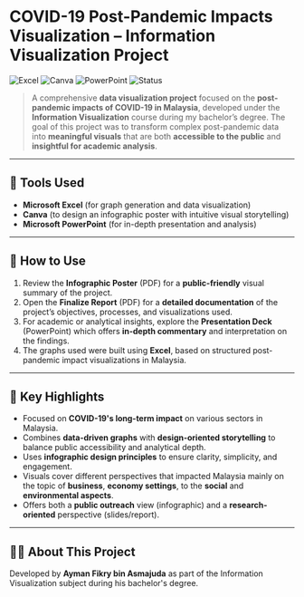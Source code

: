 # COVID-19 Post-Pandemic Impacts Visualization – Information Visualization Project

![Excel](https://img.shields.io/badge/Tool-Microsoft_Excel-blue?logo=microsoft-excel)
![Canva](https://img.shields.io/badge/Design-Canva-purple?logo=canva)
![PowerPoint](https://img.shields.io/badge/Slides-PowerPoint-orange?logo=microsoft-powerpoint)
![Status](https://img.shields.io/badge/Project-Type_Individual_Project-informational)

> A comprehensive **data visualization project** focused on the **post-pandemic impacts of COVID-19 in Malaysia**, developed under the **Information Visualization** course during my bachelor’s degree. The goal of this project was to transform complex post-pandemic data into **meaningful visuals** that are both **accessible to the public** and **insightful for academic analysis**.

---

## 🧰 Tools Used

- **Microsoft Excel** (for graph generation and data visualization)
- **Canva** (to design an infographic poster with intuitive visual storytelling)
- **Microsoft PowerPoint** (for in-depth presentation and analysis)

---

## 🧪 How to Use

1. Review the **Infographic Poster** (PDF) for a **public-friendly** visual summary of the project.
2. Open the **Finalize Report** (PDF) for a **detailed documentation** of the project’s objectives, processes, and visualizations used.
3. For academic or analytical insights, explore the **Presentation Deck** (PowerPoint) which offers **in-depth commentary** and interpretation on the findings.
4. The graphs used were built using **Excel**, based on structured post-pandemic impact visualizations in Malaysia.

---

## 📌 Key Highlights

- Focused on **COVID-19's long-term impact** on various sectors in Malaysia.
- Combines **data-driven graphs** with **design-oriented storytelling** to balance public accessibility and analytical depth.
- Uses **infographic design principles** to ensure clarity, simplicity, and engagement.
- Visuals cover different perspectives that impacted Malaysia mainly on the topic of **business**, **economy settings**, to the **social** and **environmental aspects**.
- Offers both a **public outreach** view (infographic) and a **research-oriented** perspective (slides/report).

---

## 🙋‍♂️ About This Project

Developed by **Ayman Fikry bin Asmajuda** as part of the Information Visualization subject during his bachelor's degree.
